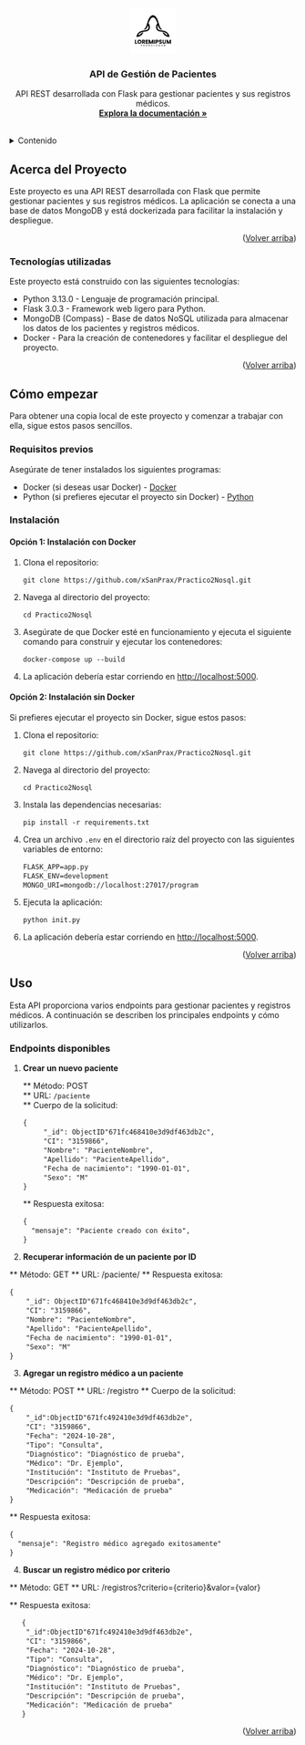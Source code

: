 <!-- Improved compatibility of back to top link: See: https://github.com/othneildrew/Best-README-Template/pull/73 -->
<a id="readme-top"></a>

<!-- PROJECT LOGO -->
<br />
<div align="center">
  <a href="https://github.com/xSanPrax/Practico2Nosql">
    <img src="logo.png" alt="NoSQL S.A" width="80" height="80">
  </a>

<h3 align="center">API de Gestión de Pacientes</h3>

  <p align="center">
    API REST desarrollada con Flask para gestionar pacientes y sus registros médicos.
    <br />
    <a href="https://github.com/xSanPrax/Practico2Nosql"><strong>Explora la documentación »</strong></a>
    <br />
    <br />
  </p>
</div>

<!-- TABLE OF CONTENTS -->
<details>
  <summary>Contenido</summary>
  <ol>
    <li>
      <a href="#about-the-project">Acerca del Proyecto</a>
      <ul>
        <li><a href="#built-with">Tecnologías utilizadas</a></li>
      </ul>
    </li>
    <li>
      <a href="#getting-started">Cómo empezar</a>
      <ul>
        <li><a href="#prerequisites">Requisitos previos</a></li>
        <li><a href="#installation">Instalación</a></li>
      </ul>
    </li>
    <li><a href="#usage">Uso</a></li>
    <li><a href="#contributing">Contribuciones</a></li>
    <li><a href="#license">Licencia</a></li>
    <li><a href="#contact">Contacto</a></li>
    <li><a href="#acknowledgments">Agradecimientos</a></li>
  </ol>
</details>

<!-- ABOUT THE PROJECT -->
## Acerca del Proyecto

Este proyecto es una API REST desarrollada con Flask que permite gestionar pacientes y sus registros médicos. La aplicación se conecta a una base de datos MongoDB y está dockerizada para facilitar la instalación y despliegue.

<p align="right">(<a href="#readme-top">Volver arriba</a>)</p>

### Tecnologías utilizadas

Este proyecto está construido con las siguientes tecnologías:

* Python 3.13.0 - Lenguaje de programación principal.
* Flask 3.0.3 - Framework web ligero para Python.
* MongoDB (Compass) - Base de datos NoSQL utilizada para almacenar los datos de los pacientes y registros médicos.
* Docker - Para la creación de contenedores y facilitar el despliegue del proyecto.

<p align="right">(<a href="#readme-top">Volver arriba</a>)</p>

## Cómo empezar

Para obtener una copia local de este proyecto y comenzar a trabajar con ella, sigue estos pasos sencillos.

### Requisitos previos

Asegúrate de tener instalados los siguientes programas:

* Docker (si deseas usar Docker) - [Docker](https://www.docker.com/)
* Python (si prefieres ejecutar el proyecto sin Docker) - [Python](https://www.python.org/downloads/)

### Instalación

#### Opción 1: Instalación con Docker

1. Clona el repositorio:
   ```
   git clone https://github.com/xSanPrax/Practico2Nosql.git
   ```

2. Navega al directorio del proyecto:
   ```
   cd Practico2Nosql
   ```

3. Asegúrate de que Docker esté en funcionamiento y ejecuta el siguiente comando para construir y ejecutar los contenedores:
   ```
   docker-compose up --build
   ```

4. La aplicación debería estar corriendo en [http://localhost:5000](http://localhost:5000).

#### Opción 2: Instalación sin Docker

Si prefieres ejecutar el proyecto sin Docker, sigue estos pasos:

1. Clona el repositorio:
   ```
   git clone https://github.com/xSanPrax/Practico2Nosql.git
   ```

2. Navega al directorio del proyecto:
   ```
   cd Practico2Nosql
   ```

3. Instala las dependencias necesarias:
   ```
   pip install -r requirements.txt
   ```

4. Crea un archivo `.env` en el directorio raíz del proyecto con las siguientes variables de entorno:

   ```
   FLASK_APP=app.py
   FLASK_ENV=development
   MONGO_URI=mongodb://localhost:27017/program
   ```

5. Ejecuta la aplicación:
   ```
   python init.py
   ```

6. La aplicación debería estar corriendo en [http://localhost:5000](http://localhost:5000).

<p align="right">(<a href="#readme-top">Volver arriba</a>)</p>

## Uso

Esta API proporciona varios endpoints para gestionar pacientes y registros médicos. A continuación se describen los principales endpoints y cómo utilizarlos.

### Endpoints disponibles

1. **Crear un nuevo paciente**

   ** Método: POST  
   ** URL: `/paciente`  
   ** Cuerpo de la solicitud:
   ```
   {
        "_id": ObjectID"671fc468410e3d9df463db2c",
        "CI": "3159866",
        "Nombre": "PacienteNombre",
        "Apellido": "PacienteApellido",
        "Fecha de nacimiento": "1990-01-01",
        "Sexo": "M"
   }
   ```
   
    ** Respuesta exitosa:
    ```
    {
      "mensaje": "Paciente creado con éxito",
    }
    ```

2. **Recuperar información de un paciente por ID**

** Método: GET
** URL: /paciente/<id>
** Respuesta exitosa:
```
{
    "_id": ObjectID"671fc468410e3d9df463db2c",
    "CI": "3159866",
    "Nombre": "PacienteNombre",
    "Apellido": "PacienteApellido",
    "Fecha de nacimiento": "1990-01-01",
    "Sexo": "M"
}
```

3. **Agregar un registro médico a un paciente**

** Método: POST
** URL: /registro
** Cuerpo de la solicitud:
```
{
    "_id":ObjectID"671fc492410e3d9df463db2e",
    "CI": "3159866",
    "Fecha": "2024-10-28",
    "Tipo": "Consulta",
    "Diagnóstico": "Diagnóstico de prueba",
    "Médico": "Dr. Ejemplo",
    "Institución": "Instituto de Pruebas",
    "Descripción": "Descripción de prueba",
    "Medicación": "Medicación de prueba"
}
```

** Respuesta exitosa:
```
{
  "mensaje": "Registro médico agregado exitosamente"
}
```

4. **Buscar un registro médico por criterio**

** Método: GET
** URL: /registros?criterio={criterio}&valor={valor}

** Respuesta exitosa:
```
   { 
    "_id":ObjectID"671fc492410e3d9df463db2e",
    "CI": "3159866",
    "Fecha": "2024-10-28",
    "Tipo": "Consulta",
    "Diagnóstico": "Diagnóstico de prueba",
    "Médico": "Dr. Ejemplo",
    "Institución": "Instituto de Pruebas",
    "Descripción": "Descripción de prueba",
    "Medicación": "Medicación de prueba"
   }
   ```

<p align="right">(<a href="#readme-top">Volver arriba</a>)</p> 
